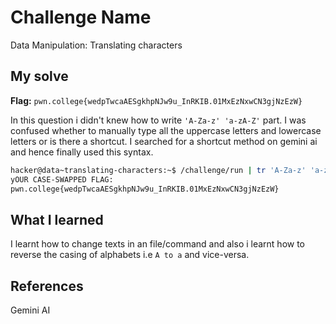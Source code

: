 # Challenge Name
Data Manipulation: Translating characters

## My solve
**Flag:** `pwn.college{wedpTwcaAESgkhpNJw9u_InRKIB.01MxEzNxwCN3gjNzEzW}`

In this question i didn't knew how to write `'A-Za-z' 'a-zA-Z'` part. I was confused whether to manually type all the uppercase letters and lowercase letters or is there a shortcut. I searched for a shortcut method on gemini ai and hence finally used this syntax.
```bash
hacker@data~translating-characters:~$ /challenge/run | tr 'A-Za-z' 'a-zA-Z'
yOUR CASE-SWAPPED FLAG:
pwn.college{wedpTwcaAESgkhpNJw9u_InRKIB.01MxEzNxwCN3gjNzEzW}
```

## What I learned
I learnt how to change texts in an file/command and also i learnt how to reverse the casing of alphabets i.e `A to a` and vice-versa.

## References 
Gemini AI
